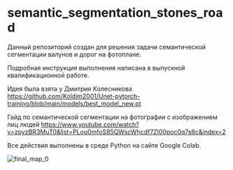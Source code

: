 # semantic_segmentation_stones_road
Данный репозиторий создан для решения задачи семантической сегментации валунов и дорог на фотоплане.

Подробная инструкция выполнения написана в выпускной квалификационной работе.

Идея была взята у Дмитрия Колесникова https://github.com/Koldim2001/Unet-pytorch-training/blob/main/models/best_model_new.pt 

Гайд по семантической сегментации на фотографии с изображением лиц людей https://www.youtube.com/watch?v=zpyzBR3MuT0&list=PLou0mfoS85QWscWhcdf7Zl00poc0q7s8c&index=2

Все действия выполнены в среде Python на сайте Google Colab.

![final_map_0](https://github.com/user-attachments/assets/fd78f856-0255-428a-b8d2-2a144c090d6f)
